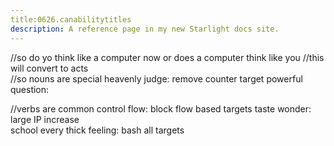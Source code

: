 ```yaml
---
title:0626.canabilitytitles
description: A reference page in my new Starlight docs site.
---
```

//so do yo think like a computer now or does a computer think like you 
//this will convert to acts  
//so nouns are special
heavenly judge: remove counter target
powerful question: 

//verbs are common
control flow: block flow based targets 
taste wonder: large IP increase  
school every thick feeling: bash all targets 
